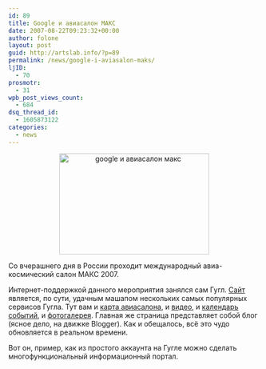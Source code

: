 ```yaml
---
id: 89
title: Google и авиасалон МАКС
date: 2007-08-22T09:23:32+00:00
author: folone
layout: post
guid: http://artslab.info/?p=89
permalink: /news/google-i-aviasalon-maks/
ljID:
  - 70
prosmotr:
  - 31
wpb_post_views_count:
  - 684
dsq_thread_id:
  - 1605873122
categories:
  - news
---
```

<center>
  <img src="http://googledrive.com/host/0B9lHVSSSdxdxd0hjdUdmRzY3Tjg/maks.jpg" alt="google и авиасалон макс" title="maks" width="300" height="202" class="alignnone size-full wp-image-2408" />
</center>



Со вчерашнего дня в России проходит международный авиа-космический салон МАКС 2007.

Интернет-поддержкой данного мероприятия занялся сам Гугл. [Сайт](http://www.maks2007.com/) является, по сути, удачным машапом нескольких самых популярных сервисов Гугла. Тут вам и [карта авиасалона](http://maks2007.com/googlemap.html), и [видео](http://www.youtube.com/user/aviasalonmaks), и [календарь событий](https://www.google.com/calendar/embed?src=aviasalon.maks%40gmail.com), и [фотогалерея](http://picasaweb.google.com/aviasalon.maks). Главная же страница представляет собой блог (ясное дело, на движке Blogger). Как и обещалось, всё это чудо обновляется в реальном времени.

Вот он, пример, как из простого аккаунта на Гугле можно сделать многофункциональный информационный портал.